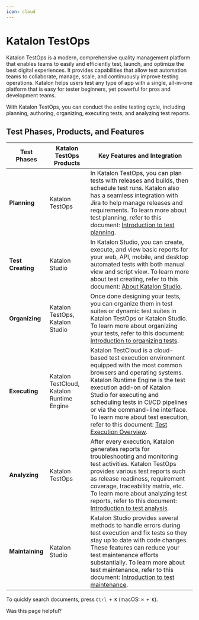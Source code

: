 ```yaml
---
icon: cloud
---
```


# Katalon TestOps

Katalon TestOps is a modern, comprehensive quality management platform that enables teams to easily and efficiently test, launch, and optimize the best digital experiences. It provides capabilities that allow test automation teams to collaborate, manage, scale, and continuously improve testing operations. Katalon helps users test any type of app with a single, all-in-one platform that is easy for tester beginners, yet powerful for pros and development teams.

With Katalon TestOps, you can conduct the entire testing cycle, including planning, authoring, organizing, executing tests, and analyzing test reports.

## Test Phases, Products, and Features

| **Test Phases**   | **Katalon TestOps Products**              | **Key Features and Integration**                                                                                                                                                                                                                                                                                                                                                      |
| ----------------- | ----------------------------------------- | ------------------------------------------------------------------------------------------------------------------------------------------------------------------------------------------------------------------------------------------------------------------------------------------------------------------------------------------------------------------------------------- |
| **Planning**      | Katalon TestOps                           | In Katalon TestOps, you can plan tests with releases and builds, then schedule test runs. Katalon also has a seamless integration with Jira to help manage releases and requirements. To learn more about test planning, refer to this document: [Introduction to test planning](./).                                                                                                 |
| **Test Creating** | Katalon Studio                            | In Katalon Studio, you can create, execute, and view basic reports for your web, API, mobile, and desktop automated tests with both manual view and script view. To learn more about test creating, refer to this document: [About Katalon Studio](./).                                                                                                                               |
| **Organizing**    | Katalon TestOps, Katalon Studio           | Once done designing your tests, you can organize them in test suites or dynamic test suites in Katalon TestOps or Katalon Studio. To learn more about organizing your tests, refer to this document: [Introduction to organizing tests](./).                                                                                                                                          |
| **Executing**     | Katalon TestCloud, Katalon Runtime Engine | Katalon TestCloud is a cloud-based test execution environment equipped with the most common browsers and operating systems. Katalon Runtime Engine is the test execution add-on of Katalon Studio for executing and scheduling tests in CI/CD pipelines or via the command-line interface. To learn more about test execution, refer to this document: [Test Execution Overview](./). |
| **Analyzing**     | Katalon TestOps                           | After every execution, Katalon generates reports for troubleshooting and monitoring test activities. Katalon TestOps provides various test reports such as release readiness, requirement coverage, traceability matrix, etc. To learn more about analyzing test reports, refer to this document: [Introduction to test analysis](./).                                                |
| **Maintaining**   | Katalon Studio                            | Katalon Studio provides several methods to handle errors during test execution and fix tests so they stay up to date with code changes. These features can reduce your test maintenance efforts substantially. To learn more about test maintenance, refer to this document: [Introduction to test maintenance](./).                                                                  |

To quickly search documents, press `Ctrl + K` (macOS: `⌘ + K`).

Was this page helpful?
